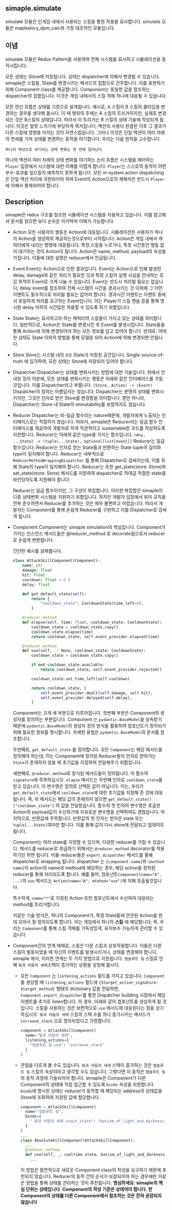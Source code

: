 ## simaple.simulate

simulate 모듈은 인게임 내에서 사용되는 스킬을 통한 작용을 묘사합니다.
simulate 모듈은 maplestory_dpm_calc와 가장 대조적인 모듈입니다.


## 이념
simulate 모듈은 Redux Pattern을 사용하여 전체 시스템을 묘사하고 시뮬레이션을 동작시킵니다.

모든 상태는 Store에 저장됩니다. 
상태는 dispatcher에 의해서 변경될 수 있습니다.
simaple은 스킬을, State를 변경시키는 메서드의 집합으로 간주합니다. 이를 표현하기위해 Component class를 제공합니다.
Component는 동일한 값을 참조하는 dispatcher의 집합입니다. 이것은 게임 내에서의 스킬 객체 하나에 대응될 수 있습니다.

모든 연산 흐름은 상태를 기준으로 설계됩니다. 
예시로, A 스킬이 B 스킬의 쿨타임을 변경하는 경우를 생각해 봅시다. 이 때 행위의 주체는 A 스킬의 트리거이지만, 실제로 변경되는 것은 B스킬의 상태입니다. 따라서 이 트리거는 B 스킬의 상태 기술에 작성되게 됩니다.
이것은 얼핏 느끼기에 부당하게 여겨집니다; 액션의 사용이 완결된 이후 그 결과가 다른 스킬에 영향을 미치는 것이 자연스럽습니다. 그러나 이것은 단일 액션이 여러 차례의 연쇄를 거쳐 상태를 변경하는 동작을 야기합니다. 우리는 다음 원칙을 고수합니다.

`하나의 액션으로 야기되는 상태 변화는 한 번에 일어난다`

하나의 액션이 여러 차례의 상태 변화를 야기하는 논리 흐름은 시스템을 제어하는 `Player` 입장에서 시스템에 대한 이해를 어렵게 합니다. `Player`는 스스로의 동작이 어떤 부수-효과를 일으킬지 예측하지 못하게 됩니다. 모든 in-system action dispatching은 단일 액션 처리에 국한되어야 하며 Event의 Action으로의 재해석은 반드시 `Player` 에 의해서 통제되어야 합니다.


## Description

simaple은 redux 구조를 참조한 시뮬레이션 시스템을 차용하고 있습니다. 이를 참고해서 문서를 읽으면 보다 손쉬운 아키텍처 이해가 가능합니다.

- Action
  모든 사용자의 행동은 Action에 대응됩니다. 시뮬레이션은 사용자가 하나의 Action을 생성하여 제공하는것으로부터 시작됩니다.
  Action은 게임 내에서 캐릭터에게 내리는 명령에 대응됩니다. 특정 스킬을 누르거나, 특정 시간동안 행동 없이 대기하는 것이 Action이 됩니다.
  Action은 name, method, payload의 속성을 가집니다. 이들에 대한 설명은 reducer에서 언급됩니다.

- Event
  Event는 Action으로 인한 결과입니다. Event는 Action으로 인해 발생한 delay, damage와 같은 처리가 필요한 것과 특정 스킬의 실행 사실을 안내하는 로깅 목적의 Event로 크게 나눌 수 있습니다. Event는 반드시 처리될 필요는 없습니다; delay event를 참조하여 전체 시스템의 시간을 경과시키는 것 이외에 그 어떤 이벤트도 필수적으로 처리될 필요는 없어야 합니다.
  경과시간 이벤트는 이벤트 중에서 유일하게 처리를 요구하는 Event입니다. 이는 Player가 스킬 캔슬 등을 통해 명시된 delay 이하의 시간많은 적용할 수 있도록 하기 위함입니다.

- State
  State는 묘사하고자 하는 캐릭터의 스킬들이 가지고 있는 상태를 의미합니다. 일반적으로, Action은 State를 변경시킨 후 Event를 발생시킵니다. State들을 통해 Action에 의해 변경되어야 하는 모든 정보를 담고 있어야 합니다. 반대로, 어떠한 상태도 State 이외의 방법을 통해 모델링 되어 Action에 의해 변경되면 안됩니다.

- Store
  Store는 시스템 내의 `모든` State가 저장된 공간입니다. Single-source-of-truth 에 입각하여, 모든 상태는 Store에 저장되어 있어야 합니다. 

- Dispatcher
  Dispatcher는 상태를 변화시키는 방법에 대한 기술입니다. 위에서 안내된 정의 덕분에, 모든 상태를 변화시키는 행동은 아래와 같은 인터페이스를 가질 것입니다. 이를 Dispatcher라고 부릅니다.
  `(Store, Action) -> (Event)`
  Dispatcher의 정의는 아름답지는 않습니다; Dispatcher는 분명히 상태를 변화시키지만, 그것은 인자로 받은 Store를 변경함을 의미합니다. 뿐만 아니라, Dispatcher는 Store 내 State의 immutability를 보장하지도 않습니다.

- Reducer
  Dispatcher는 비-일급 함수라는 nature때문에, 개발자에게 노출되는 인터페이스로는 적절하지 않습니다. 따라서, simaple은 Reducer라는 일급 함수 인터페이스를 제공하여 개발자로 하여 직관적이고 sustainable한 코드를 작성하도록 지원합니다.
  Reducer는 아래와 같은 type을 가지는 함수입니다.
  `(Any, ...State) -> (tuple(...State), optional[list[event]]`
  Reducer는 일급 함수입니다; Reducer는 인자로 받는 State들과 반환하는 State tuple의 길이와 type이 일치해야 합니다. Reducer는 내부적으로 `ReducerMethodWrappingDispatcher` 를 통해 Dispatcher로 감싸지는데, 이를 위해 State의 type이 일치해야 합니다.
  Reducer는 또한 get_state(store: Store)와 set_state(store: Store) 메서드를 지원하여 dispatcher로 하여금 적절한 state를 바인딩하도록 지원해야 합니다.

  Reducer는 일급 함수이지만, 그 구성이 복잡합니다. 이러한 복잡함은 simaple이 다중 상태변화 시스템을 지원하기 위함입니다. 하지만 개발자 입장에서 위의 규칙을 전부 준수하면서 Reducer를 추가하는 것은 매우 불편하고 어렵습니다. 따라서 개발자는 Component를 통해 손쉽게 Reducer를 구현하고 이를 Dispatcher로 감싸게 됩니다.

- Component
  Component는 simaple simulation의 핵심입니다. Component가 가지는 인스턴스 메서드들은 @reducer_method 로 decorate됨으로서 reducer로 손쉽게 변환됩니다.

  간단한 예시를 살펴봅니다.

  ```python
  class AttackSkillComponent(Component):
      name: str
      damage: float
      hit: float
      cooldown: float = 0.0
      delay: float

      def get_default_state(self):
          return {
              "cooldown_state": CooldownState(time_left=0),
          }

      @reducer_method
      def elapse(self, time: float, cooldown_state: CooldownState):
          cooldown_state = cooldown_state.copy()
          cooldown_state.elapse(time)
          return cooldown_state, self.event_provider.elapsed(time)

      @reducer_method
      def use(self, _: None, cooldown_state: CooldownState):
          cooldown_state = cooldown_state.copy()

          if not cooldown_state.available:
              return cooldown_state, self.event_provider.rejected()

          cooldown_state.set_time_left(self.cooldown)

          return cooldown_state, [
              self.event_provider.dealt(self.damage, self.hit),
              self.event_provider.delayed(self.delay),
          ]
  ```
  Component는 크게 세 부분으로 이루어집니다.
  첫번째 부분은 Component의 생성자를 정의하는 부분입니다. Component 는 `pydantic.BaseModel`을 상속받기 때문에 `pydantic.BaseModel`의 생성자 정의 방식을 활용하여 컴포넌트가 정의되기 위해 필요한 정보를 명시합니다.
  자세한 용법은 `pydantic.BaseModel`의 문서를 참조합니다.

  두번째로, `get_default_state` 를 정의합니다. 모든 `Component`는 해당 메서드를 정의해야 하는데, 이는 Component에 정의된 Reducer들이 인자로 받아가는 `State`가 존재하지 않을 때 초기값을 지정하여 전달해주기 위함입니다.

  세번째로, `@reducer_method`로 장식된 메서드들이 정의됩니다. 이 함수의 `signature`에 주목하십시오. 
  `elapse` 메서드는 두번째 인자로 `cooldown_state`를 받고 있습니다. 이 변수명은 임의로 선택된 값이 아닙니다. 이는, 우리가 `get_default_state`에서 `cooldown_state`에 대한 초기값을 지정해 준 것에 대응됩니다. 즉, 이 메서드는 해당 값이 존재하지 않으면 `get_default_state()["cooldown_state"]` 의 값을 전달받습니다. 함수의 첫 인자의 변수명은 호출한 Action의 payload값이 수신되기에 자유로운 변수명을 선택하여도 괜찮습니다.
  마지막으로, 반환값에 주목합니다. 반환값의 첫 인자는 받아온 state 또는 `tuple[...State]`여야만 합니다. 이를 통해 값이 다시 store에 전달되고 업데이트됩니다.

  Component는 여러 state를 지정할 수 있으며, 다양한 reducer를 가질 수 있습니다. 메서드를 reducer로 취급하기 위해서는 `@reducer_method` decorator를 적용하기만 하면 됩니다. 이들 reducer들은 `export_dispatcher` 메서드를 통해 dispatcher로 wrapping 됩니다. dispatcher 는 `{component.name}`와 `{method name}`이 action의 name과 method에 해당하는 경우, 해당 action을 정의된 reducer를 통해 처리되도록 합니다. 예를 들어, 컴포넌트`Component(name="A", ...)`의 `use` 메서드는 `Action(name="A", mtehod="use")`에 의해 호출될것입니다.

  특수하게, `name="*"`로 지정된 Action 또한 컴포넌트에서 수신하여 대응되는 method를 트리거합니다.

  이같은 기술 방식은, 하나의 Component가, 특정 State들에 연관된 Action을 한데 모아서 잘 정의되도록 합니다. 이는 게임에서 하나의 **스킬** 에 해당합니다; 즉, 우리는 `Component`를 통해 스킬 객체를 가독성있게, 유지보수 가능하게 관리할 수 있습니다.

- Component간의 연계
  때때로, 스킬은 다른 스킬과 상호작용합니다. 이들은 다른 스킬이 발동되었을 때 자신의 이벤트를 발생시키거나, 상태를 변경해야 합니다. 
  simaple 에서, 이러한 연계는 두 가지 방법으로 지원됩니다. `앱솔루트 킬` 스킬로 인해 `빛과 어둠의 세례`스택이 증가하는 상황을 상정해 봅시다.
  - 모든 `Component` 는 `listening_actions` 필드를 가지고 있습니다. `Component`를 생성할 때 `listening_actions` 필드에 `{$target_action_signature: $target_method}` 형태의 dictionary 값을 전달하면, `Component.export_dispatcher`를 통한 Dispatcher building 시점에서 해당 이벤트를 추가로 listen합니다. 이 경우, 아래와 같이 컴포넌트를 생성하게 될 것입니다. 스킬을 사용하는 것은 보편적으로 `use` 메서드에 대응된다는 점을 상기하십시오. `빛과 어둠의 세례` 스킬의 스택 수를 하나 증가시키는 메서드가 `increase_stack` 으로 정의되었다고 가정합니다.
    ```python
    component = AttackSkillComponent(
      name="빛과 어둠의 세례",
      listening_actions={
        "앱솔루트 킬.use": "increase_stack"
      }
    )
    ```
  - 관점을 다르게 볼 수도 있습니다. `빛과 어둠의 세례` 스택이 증가하는 것은 `앱솔루트 킬` 스킬의 속성이라고 생각할 수도 있습니다. 그렇다면 이 동작은 `앱솔루트 킬` 의 동작 과정에 기술되어야 합니다.
    simaple은 Component가 다른 Component의 상태에 직접 접근할 수 있도록 `binds` 속성을 지원합니다. `binds`에 명시된 상태는 reducer가 동작할 때 해당되는 address의 상태값을 Store에 조회하여 지정된 값에 할당합니다. 
    ```python
    component = AttackSkillComponent(
      name="앱솔루트 킬",
      binds={
        ".빛과 어둠의 세례.stack_state": "batism_of_light_and_darkness_stack_state"
      }
    )
    ...
    class AbsoluteKillComponent(AttackSkillComponent):
      ...
      @reducer_method
      def use(self, _, cooltime_state, batism_of_light_and_darkness_stack_state):
        ...
    ```
    이 방법은 필연적으로 새로운 Component class의 작성을 요구하기 때문에 추천되지 않습니다. Reducer의 동작 간의 순서가 보장되어야 하는 경우에만 이같은 방법을 통해 상태를 관리하는 것이 추천됩니다.
    **명심하세요: simaple의 핵심 단위는 상태입니다. Component의 작성 기준은 상태여야 합니다. 한 Component의 상태를 다른 Component에서 참조하는 것은 전혀 권장되지 않습니다**

